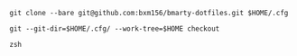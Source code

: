 ```
git clone --bare git@github.com:bxm156/bmarty-dotfiles.git $HOME/.cfg
```
```
git --git-dir=$HOME/.cfg/ --work-tree=$HOME checkout
```
```
zsh
```
